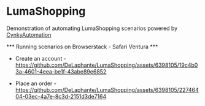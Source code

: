 # LumaShopping
Demonstration of automating LumaShopping scenarios powered by [CynkyAutomation](https://github.com/DeLaphante/CynkyAutomation)

*** Running scenarios on Browserstack - Safari Ventura ***

- Create an account -
  https://github.com/DeLaphante/LumaShopping/assets/6398105/19c4b03a-4601-4eea-be1f-43abe89e6852

- Place an order -
  https://github.com/DeLaphante/LumaShopping/assets/6398105/22746404-03ec-4a7e-8c3d-2151d3de7164

